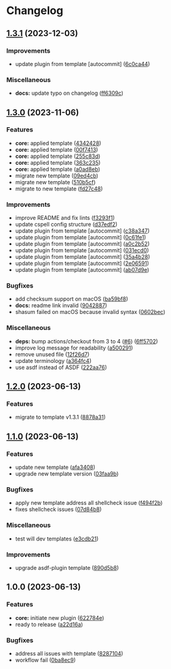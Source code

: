 # Changelog

## [1.3.1](https://github.com/kc-workspace/asdf-kubectl/compare/v1.3.0...v1.3.1) (2023-12-03)


### Improvements

* update plugin from template [autocommit] ([6c0ca44](https://github.com/kc-workspace/asdf-kubectl/commit/6c0ca44cde17922b3e15960c6a78e2a7e9f92aa0))


### Miscellaneous

* **docs:** update typo on changelog ([ff6309c](https://github.com/kc-workspace/asdf-kubectl/commit/ff6309c5395637275b7f3573699847c46170565e))

## [1.3.0](https://github.com/kc-workspace/asdf-kubectl/compare/v1.2.0...v1.3.0) (2023-11-06)


### Features

* **core:** applied template ([4342428](https://github.com/kc-workspace/asdf-kubectl/commit/43424284e1c071e94b740c66a95b421483aee515))
* **core:** applied template ([00f7413](https://github.com/kc-workspace/asdf-kubectl/commit/00f7413b18f366e6e56019c6e85d920aa669d697))
* **core:** applied template ([255c83d](https://github.com/kc-workspace/asdf-kubectl/commit/255c83da2d0803fc3be2648c963e02b4ff623de8))
* **core:** applied template ([363c235](https://github.com/kc-workspace/asdf-kubectl/commit/363c235a4dde888032b00290deeecf32ed204b00))
* **core:** applied template ([a0ad8eb](https://github.com/kc-workspace/asdf-kubectl/commit/a0ad8ebc4d4cfe5f8bf52b3242b0df882bf95d4d))
* migrate new template ([09ed4cb](https://github.com/kc-workspace/asdf-kubectl/commit/09ed4cbed32c13d555fc9ef62a7c78899018105b))
* migrate new template ([510b5cf](https://github.com/kc-workspace/asdf-kubectl/commit/510b5cf13bbe45f1338d319177e4043402b00630))
* migrate to new template ([fd27c48](https://github.com/kc-workspace/asdf-kubectl/commit/fd27c48e2b221ce8833925712a120daf99c42340))


### Improvements

* improve README and fix lints ([f3293f1](https://github.com/kc-workspace/asdf-kubectl/commit/f3293f19d4f1d562db018b9714793489cbdd4adc))
* update cspell config structure ([d37edf2](https://github.com/kc-workspace/asdf-kubectl/commit/d37edf29c662719e50156b489727a7adc2b57705))
* update plugin from template [autocommit] ([c38a347](https://github.com/kc-workspace/asdf-kubectl/commit/c38a347fe87e7e8f15ef2158300beb6b7676b1da))
* update plugin from template [autocommit] ([0c61fe1](https://github.com/kc-workspace/asdf-kubectl/commit/0c61fe1a6e6af0b0cd71fc5e8efe1d2052ac6601))
* update plugin from template [autocommit] ([a0c2b52](https://github.com/kc-workspace/asdf-kubectl/commit/a0c2b52fc0ee55d95e66877000601056aa71a99b))
* update plugin from template [autocommit] ([031ecd0](https://github.com/kc-workspace/asdf-kubectl/commit/031ecd0debbdefbc374a3c23085392d9026fe3bc))
* update plugin from template [autocommit] ([35a4b28](https://github.com/kc-workspace/asdf-kubectl/commit/35a4b288d5ebead0f7695da6fa879f61f30c8b05))
* update plugin from template [autocommit] ([2e06591](https://github.com/kc-workspace/asdf-kubectl/commit/2e06591133c3b80f34ae89f9d0ac533bd40053c4))
* update plugin from template [autocommit] ([ab07d9e](https://github.com/kc-workspace/asdf-kubectl/commit/ab07d9e9e86923f91701eefc3a944e55d14dac00))


### Bugfixes

* add checksum support on macOS ([ba59bf8](https://github.com/kc-workspace/asdf-kubectl/commit/ba59bf8387ccf494d7b2f066fee1a3a3ad9ff03a))
* **docs:** readme link invalid ([9042887](https://github.com/kc-workspace/asdf-kubectl/commit/904288723ba446378c1b1ed2e7db1225ea3183aa))
* shasum failed on macOS because invalid syntax ([0602bec](https://github.com/kc-workspace/asdf-kubectl/commit/0602becbc4cda533670b8d0b98e9a8055317cd8f))


### Miscellaneous

* **deps:** bump actions/checkout from 3 to 4 ([#6](https://github.com/kc-workspace/asdf-kubectl/issues/6)) ([6ff5702](https://github.com/kc-workspace/asdf-kubectl/commit/6ff570286fb91426dda03db0040cfecb10db3c45))
* improve log message for readability ([a500291](https://github.com/kc-workspace/asdf-kubectl/commit/a500291e555539e1a5e47788de913450d99a3f4d))
* remove unused file ([12f26d7](https://github.com/kc-workspace/asdf-kubectl/commit/12f26d7ccba74e570ef63a0371fc69e64c4c5ec1))
* update terminology ([a364fc4](https://github.com/kc-workspace/asdf-kubectl/commit/a364fc4cc5734c56f7cb380b1132a55a27296a9e))
* use asdf instead of ASDF ([222aa76](https://github.com/kc-workspace/asdf-kubectl/commit/222aa76b38b8769312f3bfa6f10d00044404f15a))

## [1.2.0](https://github.com/kc-workspace/asdf-kubectl/compare/v1.1.0...v1.2.0) (2023-06-13)


### Features

* migrate to template v1.3.1 ([8878a31](https://github.com/kc-workspace/asdf-kubectl/commit/8878a31ddd1770efcb8e8753aaae2d1f279d3bf6))

## [1.1.0](https://github.com/kc-workspace/asdf-kubectl/compare/v1.0.0...v1.1.0) (2023-06-13)


### Features

* update new template ([afa3408](https://github.com/kc-workspace/asdf-kubectl/commit/afa34080496425cf95694d327b40ed3e337b8fae))
* upgrade new template version ([03faa9b](https://github.com/kc-workspace/asdf-kubectl/commit/03faa9b765a0683f681e7d5faee55455d7fa9492))


### Bugfixes

* apply new template address all shellcheck issue ([f494f2b](https://github.com/kc-workspace/asdf-kubectl/commit/f494f2be9e9780f6c01c899cd0bf4064daabf647))
* fixes shellcheck issues ([07d84b8](https://github.com/kc-workspace/asdf-kubectl/commit/07d84b8715c7eb4b1899bd0a89efc1c5fa64d670))


### Miscellaneous

* test will dev templates ([e3cdb21](https://github.com/kc-workspace/asdf-kubectl/commit/e3cdb2197c87876fd3051c6634a09df162302f14))


### Improvements

* upgrade asdf-plugin template ([890d5b8](https://github.com/kc-workspace/asdf-kubectl/commit/890d5b8575a4807df2a6a8a9d1970949bf40c003))

## 1.0.0 (2023-06-13)


### Features

* **core:** initiate new plugin ([622784e](https://github.com/kc-workspace/asdf-kubectl/commit/622784e77a06961b429def920463a891840c034e))
* ready to release ([a22d16a](https://github.com/kc-workspace/asdf-kubectl/commit/a22d16a05d2c9efe474fbc35cecaa88981b00a9b))


### Bugfixes

* address all issues with template ([8287104](https://github.com/kc-workspace/asdf-kubectl/commit/8287104bf162cb127392c75236bb051868c5f473))
* workflow fail ([0ba8ec9](https://github.com/kc-workspace/asdf-kubectl/commit/0ba8ec9ab09984a523171a6595426a6f2c0744e0))
